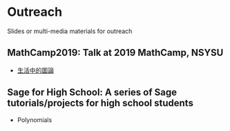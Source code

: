 # Outreach
Slides or multi-media materials for outreach

## MathCamp2019: Talk at 2019 MathCamp, NSYSU
- [生活中的圖論](MathCamp2019/MathCamp2019.ipynb)

## Sage for High School:  A series of Sage tutorials/projects for high school students
- Polynomials
